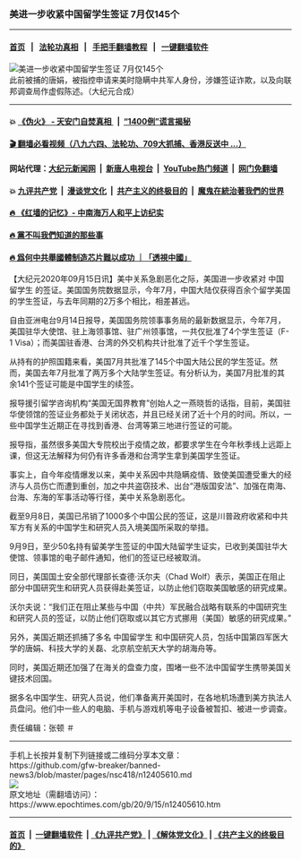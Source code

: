 ### 美进一步收紧中国留学生签证 7月仅145个
------------------------

#### [首页](https://github.com/gfw-breaker/banned-news3/blob/master/README.md) &nbsp;&nbsp;|&nbsp;&nbsp; [法轮功真相](https://github.com/begood0513/basic/blob/master/README.md)  &nbsp;&nbsp;|&nbsp;&nbsp; [手把手翻墙教程](https://github.com/gfw-breaker/guides/wiki)  &nbsp;&nbsp;|&nbsp;&nbsp; [一键翻墙软件](https://github.com/gfw-breaker/nogfw/blob/master/README.md)  



<div><img alt="美进一步收紧中国留学生签证 7月仅145个" class="attachment-djy_600_400 size-djy_600_400 wp-post-image" src="https://i.epochtimes.com/assets/uploads/2020/08/download-27-600x400.jpg"/>
<div class="caption">
 此前被捕的唐娟，被指控申请来美时隐瞒中共军人身份，涉嫌签证诈欺，以及向联邦调查局作虚假陈述。（大纪元合成）
</div></div><hr/>

#### 💥 [《伪火》 - 天安门自焚真相 ](http://158.247.195.190:10000/videos/blog/weihuo.html)&nbsp; |&nbsp; [“1400例”谎言揭秘  ](http://158.247.195.190:10000/videos/blog/jiexi1400.html)

#### [ 🎬  翻墙必看视频（八九六四、法轮功、709大抓捕、香港反送中 ...）](https://github.com/gfw-breaker/links/blob/master/banned.md)

#### 网站代理：[大纪元新闻网](http://158.247.195.190:10080/gb/) &nbsp;|&nbsp; [新唐人电视台](http://158.247.195.190:8808/gb/)  &nbsp;|&nbsp; [YouTube热门频道](http://158.247.195.190/youtube.html) &nbsp;|&nbsp; [网门免翻墙](http://158.247.195.190:11000/show.aspx?name=ogHome)

#### 💥 [九评共产党](http://158.247.195.190:10000/videos/res/jiuping/)&nbsp; |&nbsp; [漫谈党文化](http://158.247.195.190:10000/videos/res/mtdwh/)&nbsp; |&nbsp; [共产主义的终极目的](http://158.247.195.190:10000/videos/res/zjmd/)&nbsp; |&nbsp; [魔鬼在統治著我們的世界](http://158.247.195.190:10000/videos/res/TheSpecter/)  

#### [ 🔥  《红墙的记忆》- 中南海万人和平上访纪实](http://158.247.195.190:10000/videos/news/../legend/index.html)

#### [ 🔥  黨不叫我們知道的那些事](http://158.247.195.190:10000/videos/news/truth02.html)

#### [ 🔥  爲何中共舉國體制造芯片難以成功 ｜「透視中國」](http://158.247.195.190:10000/videos/news/don03.html)

<div><p>
 【大纪元2020年09月15日讯】美中关系急剧恶化之际，美国进一步收紧对
 <ok href="https://www.epochtimes.com/gb/tag/%E4%B8%AD%E5%9B%BD%E7%95%99%E5%AD%A6%E7%94%9F.html">
  中国留学生
 </ok>
 的签证。美国国务院数据显示，今年7月，中国大陆仅获得百余个留学美国的学生签证，与去年同期的2万多个相比，相差甚远。
</p>
<p>
 自由亚洲电台9月14日报导，美国国务院领事事务局的最新数据显示，今年7月，美国驻华大使馆、驻上海领事馆、驻广州领事馆，一共仅批准了4个学生签证（F-1 Visa）；而美国驻香港、台湾的外交机构共计批准了近千个学生签证。
</p>
<p>
 从持有的护照国籍来看，美国7月共批准了145个中国大陆公民的学生签证。然而，美国去年7月批准了两万多个大陆学生签证。有分析认为，美国7月批准的其余141个签证可能是中国学生的续签。
</p>
<p>
 报导援引留学咨询机构“美国无国界教育”创始人之一燕晓哲的话指，目前，美国驻华使领馆的签证业务都处于关闭状态，并且已经关闭了近十个月的时间。所以，一些中国学生近期正在寻找到香港、台湾等第三地进行签证的可能。
</p>
<p>
 报导指，虽然很多美国大专院校出于疫情之故，都要求学生在今年秋季线上远距上课，但这无法解释为何仍有许多香港和台湾学生拿到美国学生签证。
</p>
<p>
 事实上，自今年疫情爆发以来，美中关系因中共隐瞒疫情、致使美国遭受重大的经济与人员伤亡而遭到重创，加之中共盗窃技术、出台“港版国安法”、加强在南海、台海、东海的军事活动等行径，美中关系急剧恶化。
</p>
<p>
 截至9月8日，美国已吊销了1000多个中国公民的签证，这是川普政府收紧和中共军方有关系的中国学生和研究人员入境美国所采取的举措。
</p>
<p>
 9月9日，至少50名持有留美学生签证的中国大陆留学生证实，已收到美国驻华大使馆、领事馆的电子邮件通知，他们的签证已经被取消。
</p>
<p>
 同日，美国国土安全部代理部长查德·沃尔夫（Chad Wolf）表示，美国正在阻止部分中国研究生和研究人员获得赴美签证，以防止他们窃取美国敏感的研究成果。
</p>
<p>
 沃尔夫说：“我们正在阻止某些与中国（中共）军民融合战略有联系的中国研究生和研究人员的签证，以防止他们窃取或以其它方式挪用（美国）敏感的研究成果。”
</p>
<p>
 另外，美国近期还抓捕了多名
 <ok href="https://www.epochtimes.com/gb/tag/%E4%B8%AD%E5%9B%BD%E7%95%99%E5%AD%A6%E7%94%9F.html">
  中国留学生
 </ok>
 和中国研究人员，包括中国第四军医大学的唐娟、科技大学的关磊、北京航空航天大学的胡海舟等。
</p>
<p>
 同时，美国近期还加强了在海关的盘查力度，围堵一些不法中国留学生携带美国关键技术回国。
</p>
<p>
 据多名中国学生、研究人员说，他们凖备离开美国时，在各地机场遭到美方执法人员盘问。他们中一些人的电脑、手机与游戏机等电子设备被暂扣、被进一步调查。
</p>
<p>
 责任编辑：张顿 ＃
</p>
<p>
</p>
</div>
<hr/>
手机上长按并复制下列链接或二维码分享本文章：<br/>
https://github.com/gfw-breaker/banned-news3/blob/master/pages/nsc418/n12405610.md <br/>
<a href='https://github.com/gfw-breaker/banned-news3/blob/master/pages/nsc418/n12405610.md'><img src='https://github.com/gfw-breaker/banned-news3/blob/master/pages/nsc418/n12405610.md.png'/></a> <br/>
原文地址（需翻墙访问）：https://www.epochtimes.com/gb/20/9/15/n12405610.htm


------------------------
#### [首页](https://github.com/gfw-breaker/banned-news3/blob/master/README.md) &nbsp;|&nbsp; [一键翻墙软件](https://github.com/gfw-breaker/nogfw/blob/master/README.md) &nbsp;| [《九评共产党》](https://github.com/gfw-breaker/9ping.md/blob/master/README.md#九评之一评共产党是什么) | [《解体党文化》](https://github.com/gfw-breaker/jtdwh.md/blob/master/README.md) | [《共产主义的终极目的》](https://github.com/gfw-breaker/gczydzjmd.md/blob/master/README.md)


<img src='http://gfw-breaker.win/banned-news3/pages/nsc418/n12405610.md' width='0px' height='0px'/>